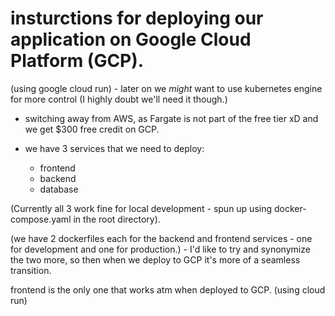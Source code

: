 # insturctions for deploying our application on Google Cloud Platform (GCP).

(using google cloud run) - later on we _might_ want to use kubernetes engine for more control (I highly doubt we'll need it though.)


- switching away from AWS, as Fargate is not part of the free tier xD and we get $300 free credit on GCP. 

- we have 3 services that we need to deploy:
  - frontend
  - backend
  - database

(Currently all 3 work fine for local development - spun up using docker-compose.yaml in the root directory).

(we have 2 dockerfiles each for the backend and frontend services - one for development and one for production.) - I'd like to try and synonymize the two more, so then when we deploy to GCP it's more of a seamless transition.

frontend is the only one that works atm when deployed to GCP. (using cloud run) 